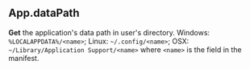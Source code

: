 ## App.dataPath

**Get** the application's data path in user's directory. Windows: `%LOCALAPPDATA%/<name>`; Linux: `~/.config/<name>`; OSX: `~/Library/Application Support/<name>` where `<name>` is the field in the manifest.